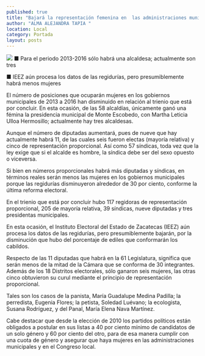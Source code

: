 ```yaml
---
published: true
title: "Bajará la representación femenina en  las administraciones municipales "
author: "ALMA ALEJANDRA TAPIA "
location: Local
category: Portada
layout: posts
---
```


![](http://i.imgur.com/BPX5jH9m.jpg)
■ Para el periodo 2013-2016 sólo habrá una alcaldesa; actualmente son tres 

■ IEEZ aún procesa los datos de las regidurías, pero presumiblemente habrá menos mujeres 

El número de posiciones que ocuparán mujeres en los gobiernos municipales de 2013 a 2016 han disminuido en relación al trienio que está por concluir. En esta ocasión, de las 58 alcaldías, únicamente ganó una fémina la presidencia municipal de Monte Escobedo, con Martha Leticia Ulloa Hermosillo; actualmente hay tres alcaldesas.

Aunque el número de diputadas aumentará, pues de nueve que hay actualmente habrá 11, de las cuales seis fueron electas (mayoría relativa) y cinco de representación proporcional. Así como 57 síndicas, toda vez que la ley exige que si el alcalde es hombre, la síndica debe ser del sexo opuesto o viceversa. 

Si bien en números proporcionales habrá más diputadas y síndicas, en términos reales serán menos las mujeres en los gobiernos municipales porque las regidurías disminuyeron alrededor de 30 por ciento, conforme la última reforma electoral.  

En el trienio que está por concluir hubo 117 regidoras de representación proporcional, 205 de mayoría relativa, 39 síndicas, nueve diputadas y tres presidentas municipales. 

En esta ocasión, el Instituto Electoral del Estado de Zacatecas (IEEZ) aún procesa los datos de las regidurías, pero presumiblemente bajarán, por la disminución que hubo del porcentaje de ediles que conformarán los cabildos.

Respecto de las 11 diputadas que habrá en la 61 Legislatura, significa que serán menos de la mitad de la Cámara que se conforma de 30 integrantes. Además de los 18 Distritos electorales, sólo ganaron seis mujeres, las otras cinco obtuvieron su curul mediante el principio de representación proporcional.

Tales son los casos de la panista, María Guadalupe Medina Padilla; la perredista, Eugenia Flores; la petista, Soledad Luévano; la ecologista, Susana Rodríguez, y del Panal, María Elena Nava Martínez. 

Cabe destacar que desde la elección de 2010 los partidos políticos están obligados a postular en sus listas a 40 por ciento mínimo de candidatos de un solo género y 60 por ciento del otro, para de esa manera cumplir con una cuota de género y asegurar que haya mujeres en las administraciones municipales y en el Congreso local.
